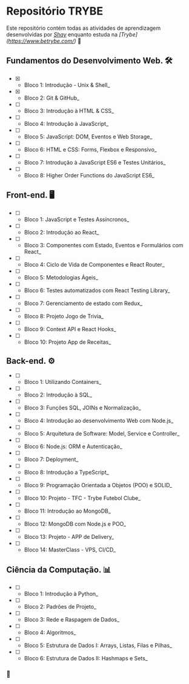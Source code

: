 # Repositório TRYBE

Este repositório contém todas as atividades de aprendizagem desenvolvidas por _[Shay](https://www.linkedin.com/in/shaylopes/)_ enquanto estuda na _[Trybe] (https://www.betrybe.com/)_ :rocket:


## Fundamentos do Desenvolvimento Web.  🛠

- [x] - Bloco 1: Introdução - Unix & Shell_
- [x] - Bloco 2: Git & GitHub_
- [ ] - Bloco 3: Introdução à HTML & CSS_
- [ ] - Bloco 4: Introdução à JavaScript_
- [ ] - Bloco 5: JavaScript: DOM, Eventos e Web Storage_
- [ ] - Bloco 6: HTML e CSS: Forms, Flexbox e Responsivo_
- [ ] - Bloco 7: Introdução à JavaScript ES6 e Testes Unitários_
- [ ] - Bloco 8: Higher Order Functions do JavaScript ES6_

## Front-end.  🖥

- [ ] - Bloco 1: JavaScript e Testes Assíncronos_
- [ ] - Bloco 2: Introdução ao React_
- [ ] - Bloco 3: Componentes com Estado, Eventos e Formulários com React_
- [ ] - Bloco 4: Ciclo de Vida de Componentes e React Router_
- [ ] - Bloco 5: Metodologias Ágeis_
- [ ] - Bloco 6: Testes automatizados com React Testing Library_
- [ ] - Bloco 7: Gerenciamento de estado com Redux_
- [ ] - Bloco 8: Projeto Jogo de Trivia_
- [ ] - Bloco 9: Context API e React Hooks_
- [ ] - Bloco 10: Projeto App de Receitas_

## Back-end.  ⚙️

- [ ] - Bloco 1: Utilizando Containers_
- [ ] - Bloco 2: Introdução à SQL_
- [ ] - Bloco 3: Funções SQL, JOINs e Normalização_
- [ ] - Bloco 4: Introdução ao desenvolvimento Web com Node.js_
- [ ] - Bloco 5: Arquitetura de Software: Model, Service e Controller_
- [ ] - Bloco 6: Node.js: ORM e Autenticação_
- [ ] - Bloco 7: Deployment_
- [ ] - Bloco 8: Introdução a TypeScript_
- [ ] - Bloco 9: Programação Orientada a Objetos (POO) e SOLID_
- [ ] - Bloco 10: Projeto - TFC - Trybe Futebol Clube_
- [ ] - Bloco 11: Introdução ao MongoDB_
- [ ] - Bloco 12: MongoDB com Node.js e POO_
- [ ] - Bloco 13: Projeto - APP de Delivery_
- [ ] - Bloco 14: MasterClass - VPS, CI/CD_

## Ciência da Computação.  📊

- [ ] - Bloco 1: Introdução à Python_
- [ ] - Bloco 2: Padrões de Projeto_
- [ ] - Bloco 3: Rede e Raspagem de Dados_
- [ ] - Bloco 4: Algoritmos_
- [ ] - Bloco 5: Estrutura de Dados I: Arrays, Listas, Filas e Pilhas_
- [ ] - Bloco 6: Estrutura de Dados II: Hashmaps e Sets_

### :rocket:
